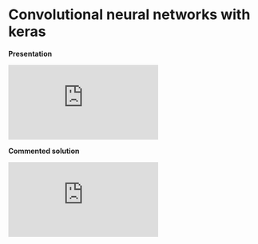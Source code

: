 # Convolutional neural networks with keras

**Presentation**

<div class="embed-container">
  <iframe src="https://www.youtube.com/embed/" frameborder="0" allowfullscreen></iframe>
</div>

**Commented solution**

<div class="embed-container">
  <iframe src="https://www.youtube.com/embed/" frameborder="0" allowfullscreen></iframe>
</div>